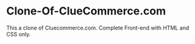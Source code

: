 # Clone-Of-ClueCommerce.com
This a clone of Cluecommerce.com. Complete Front-end with HTML and CSS only.
